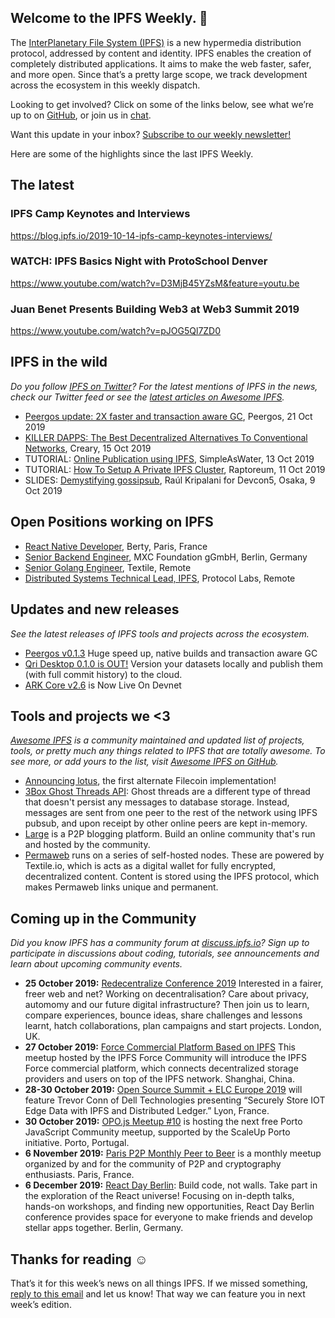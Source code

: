 ## Welcome to the IPFS Weekly. 👋

The [InterPlanetary File System (IPFS)](https://ipfs.io/) is a new hypermedia distribution protocol, addressed by content and identity. IPFS enables the creation of completely distributed applications. It aims to make the web faster, safer, and more open. Since that’s a pretty large scope, we track development across the ecosystem in this weekly dispatch.

Looking to get involved? Click on some of the links below, see what we’re up to on [GitHub](https://github.com/ipfs), or join us in [chat](https://riot.im/app/#/room/#ipfs:matrix.org).
 
Want this update in your inbox? [Subscribe to our weekly newsletter!](https://tinyletter.com/ipfsnewsletter)

Here are some of the highlights since the last IPFS Weekly.


## The latest

### IPFS Camp Keynotes and Interviews
https://blog.ipfs.io/2019-10-14-ipfs-camp-keynotes-interviews/

### WATCH: IPFS Basics Night with ProtoSchool Denver
https://www.youtube.com/watch?v=D3MjB45YZsM&feature=youtu.be

### Juan Benet Presents Building Web3 at Web3 Summit 2019
https://www.youtube.com/watch?v=pJOG5Ql7ZD0


## IPFS in the wild
*Do you follow [IPFS on Twitter](https://twitter.com/IPFSbot)? For the latest mentions of IPFS in the news, check our Twitter feed or see the [latest articles on Awesome IPFS](https://awesome.ipfs.io/articles/).* 

+ [Peergos update: 2X faster and transaction aware GC](https://peergos.gitlab.io/blog#peergos_release_v013_), Peergos, 21 Oct 2019
+ [KILLER DAPPS: The Best Decentralized Alternatives To Conventional Networks](https://creary.net/blockchain/@cryptoblog/killer-dapps), Creary, 15 Oct 2019
+ TUTORIAL: [Online Publication using IPFS](https://simpleaswater.com/ipfs/tutorials/online_publishing_using_ipld?ref=reddit_ipfs_publication_using_ipld), SimpleAsWater, 13 Oct 2019
+ TUTORIAL: [How To Setup A Private IPFS Cluster](https://raptoreum.com/blog/how-to-setup-a-private-ipfs-cluster/), Raptoreum, 11 Oct 2019
+ SLIDES: [Demystifying gossipsub](https://github.com/raulk/talks/blob/master/libp2p%20-%20Devcon5%20-%20Demystifying%20gossipsub%20(Osaka%2C%202019-10-09).pdf), Raúl Kripalani for Devcon5, Osaka, 9 Oct 2019


## Open Positions working on IPFS

+ [React Native Developer](https://berty.tech/jobs/react-native-developer/), Berty, Paris, France
+ [Senior Backend Engineer](https://www.golangprojects.com/golang-go-job-dcr-Senior-Backend-Engineer-Berlin-MXC-Foundation-gGmbH.html), MXC Foundation gGmbH, Berlin, Germany
+ [Senior Golang Engineer](https://www.golangprojects.com/golang-go-job-def-Senior-Golang-Engineer-Remote-Textile.html), Textile, Remote
+ [Distributed Systems Technical Lead, IPFS](https://jobs.lever.co/protocol/9283f9b0-de64-4e1f-a221-5d02b0202198), Protocol Labs, Remote


## Updates and new releases
*See the latest releases of IPFS tools and projects across the ecosystem.*

+ [Peergos v0.1.3](https://alpha.peergos.net/public/peergos/releases/v0.1.3) Huge speed up, native builds and transaction aware GC
+ [Qri Desktop 0.1.0 is OUT!](https://qri.io/desktop/) Version your datasets locally and publish them (with full commit history) to the cloud.
+ [ARK Core v2.6](https://blog.ark.io/ark-core-v2-6-is-now-live-on-devnet-bfd8798fadf3) is Now Live On Devnet

## Tools and projects we <3
*[Awesome IPFS](https://awesome.ipfs.io/) is a community maintained and updated list of projects, tools, or pretty much any things related to IPFS that are totally awesome. To see more, or add yours to the list, visit [Awesome IPFS on GitHub](https://github.com/ipfs/awesome-ipfs).* 

+ [Announcing lotus](https://filecoin.io/blog/announcing-lotus/), the first alternate Filecoin implementation!
+ [3Box Ghost Threads API](https://docs.3box.io/build/web-apps/messaging/ghost-threads): Ghost threads are a different type of thread that doesn't persist any messages to database storage. Instead, messages are sent from one peer to the rest of the network using IPFS pubsub, and upon receipt by other online peers are kept in-memory.
+ [Large](https://gitlab.com/ptoner/large) is a P2P blogging platform. Build an online community that's run and hosted by the community.
+ [Permaweb](https://github.com/Permaweb/permaweb) runs on a series of self-hosted nodes. These are powered by Textile.io, which is acts as a digital wallet for fully encrypted, decentralized content. Content is stored using the IPFS protocol, which makes Permaweb links unique and permanent. 


## Coming up in the Community
*Did you know IPFS has a community forum at [discuss.ipfs.io](https://discuss.ipfs.io/)? Sign up to participate in discussions about coding, tutorials, see announcements and learn about upcoming community events.*

+ **25 October 2019:** [Re­decentra­lize Conference 2019](https://redecentralize.org/events/2019-conference/) Interested in a fairer, freer web and net? Working on decentralisation? Care about privacy, automomy and our future digital infrastructure? Then join us to learn, compare experiences, bounce ideas, share challenges and lessons learnt, hatch collaborations, plan campaigns and start projects. London, UK.
+ **27 October 2019:** [Force Commercial Platform Based on IPFS](https://www.meetup.com/Shanghai-Decentralized-Systems-Meetup-Group/events/265612157/) This meetup hosted by the IPFS Force Community will introduce the IPFS Force commercial platform, which connects decentralized storage providers and users on top of the IPFS network. Shanghai, China.
+ **28-30 October 2019:** [Open Source Summit + ELC Europe 2019](https://osseu19.sched.com/event/TLD8) will feature Trevor Conn of Dell Technologies presenting “Securely Store IOT Edge Data with IPFS and Distributed Ledger.” Lyon, France.
+ **30 October 2019:** [OPO.js Meetup #10](https://www.meetup.com/opo-js/events/265502030/) is hosting the next free Porto JavaScript Community meetup, supported by the ScaleUp Porto initiative. Porto, Portugal.
+ **6 November 2019:** [Paris P2P Monthly Peer to Beer](https://p2p.paris/en/event/monthly-3/) is a monthly meetup organized by and for the community of P2P and cryptography enthusiasts. Paris, France.
+ **6 December 2019:** [React Day Berlin](https://reactday.berlin/): Build code, not walls. Take part in the exploration of the React universe! Focusing on in-depth talks, hands-on workshops, and finding new opportunities, React Day Berlin conference provides space for everyone to make friends and develop stellar apps together. Berlin, Germany. 


## Thanks for reading ☺️

That’s it for this week’s news on all things IPFS. If we missed something, [reply to this email](mailto:newsletter@ipfs.io) and let us know! That way we can feature you in next week’s edition. 
